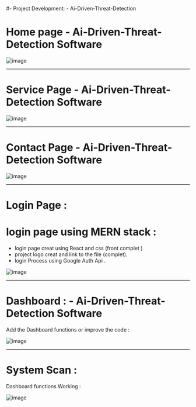 #- Project Development: - Ai-Driven-Threat-Detection
 
# Home page - Ai-Driven-Threat-Detection Software 

![image](https://github.com/user-attachments/assets/0ecbab47-7f49-4564-8ee5-503ec732ce39)


-----------------------------------------------------------------------------------------------------

#  Service Page - Ai-Driven-Threat-Detection Software  

![image](https://github.com/user-attachments/assets/25aa65d8-9b96-4741-aa33-be245e2c078b)



-----------------------------------------------------------------------------------------------------
#  Contact Page - Ai-Driven-Threat-Detection Software 

![image](https://github.com/user-attachments/assets/92356109-0c8d-4d85-8338-77a30935e41d)



-----------------------------------------------------------------------------------------------------
# Login Page :

# login page using MERN stack :
- login page creat using React and css  (front complet )
- project logo creat and link to the file (complet).
- login Process using Google Auth Api .

![image](https://github.com/user-attachments/assets/2188230e-5fcd-4880-841d-b950bcf6638f)


-----------------------------------------------------------------------------------------------------

# Dashboard : - Ai-Driven-Threat-Detection Software 
Add the Dashboard functions or improve the code :

![image](https://github.com/user-attachments/assets/be72a66c-b974-4550-a5a4-a0297132d593)

-----------------------------------------------------------------------------------------------------

# System Scan :
 Dashboard functions Working  :
 
![image](https://github.com/user-attachments/assets/d21baded-abe0-4a91-b006-5df38cad3e69)



